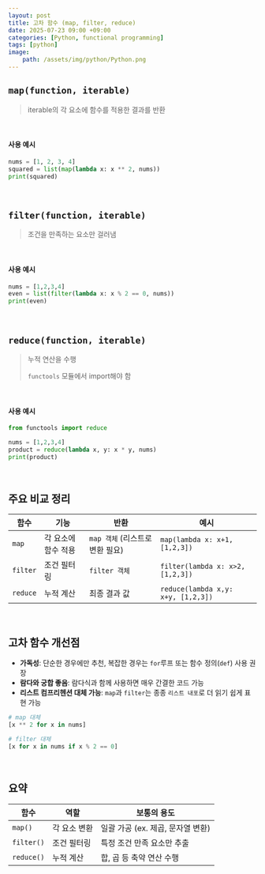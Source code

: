 ```yaml
---
layout: post
title: 고차 함수 (map, filter, reduce)
date: 2025-07-23 09:00 +09:00
categories: [Python, functional programming]
tags: [python]
image:
    path: /assets/img/python/Python.png
---
```


## `map(function, iterable)`

> iterable의 각 요소에 함수를 적용한 결과를 반환

<br>

#### 사용 예시

```python
nums = [1, 2, 3, 4]
squared = list(map(lambda x: x ** 2, nums))
print(squared)
```

<br>

## `filter(function, iterable)`

> 조건을 만족하는 요소만 걸러냄

<br>

#### 사용 예시

```python
nums = [1,2,3,4]
even = list(filter(lambda x: x % 2 == 0, nums))
print(even)
```

<br>

## `reduce(function, iterable)`

> 누적 연산을 수행
>
> `functools` 모듈에서 import해야 함

<br>

#### 사용 예시

```python
from functools import reduce

nums = [1,2,3,4]
product = reduce(lambda x, y: x * y, nums)
print(product)
```

<br>

## 주요 비교 정리

| 함수       | 기능          | 반환                    | 예시                                 |
| -------- | ----------- | --------------------- | ---------------------------------- |
| `map`    | 각 요소에 함수 적용 | `map 객체` (리스트로 변환 필요) | `map(lambda x: x+1, [1,2,3])`      |
| `filter` | 조건 필터링      | `filter 객체`           | `filter(lambda x: x>2, [1,2,3])`   |
| `reduce` | 누적 계산       | 최종 결과 값               | `reduce(lambda x,y: x+y, [1,2,3])` |

<br>

## 고차 함수 개선점

- **가독성**: 단순한 경우에만 추천, 복잡한 경우는 `for`루프 또는 함수 정의(`def`) 사용 권장
- **람다와 궁합 좋음**: 람다식과 함께 사용하면 매우 간결한 코드 가능
- **리스트 컴프리헨션 대체 가능**: `map`과 `filter`는 종종 `리스트 내포`로 더 읽기 쉽게 표현 가능

```python
# map 대체
[x ** 2 for x in nums]

# filter 대체
[x for x in nums if x % 2 == 0]
```

<br>

## 요약

| 함수         | 역할      | 보통의 용도                 |
| ---------- | ------- | ---------------------- |
| `map()`    | 각 요소 변환 | 일괄 가공 (ex. 제곱, 문자열 변환) |
| `filter()` | 조건 필터링  | 특정 조건 만족 요소만 추출        |
| `reduce()` | 누적 계산   | 합, 곱 등 축약 연산 수행        |